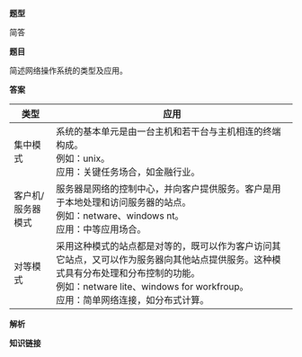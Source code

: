 **题型**

简答

**题目** 

简述网络操作系统的类型及应用。

**答案**

| 类型              | 应用                                                         |
| ----------------- | ------------------------------------------------------------ |
| 集中模式          | 系统的基本单元是由一台主机和若干台与主机相连的终端构成。<br/>例如：unix。<br/>应用：关键任务场合，如金融行业。 |
| 客户机/服务器模式 | 服务器是网络的控制中心，并向客户提供服务。客户是用于本地处理和访问服务器的站点。<br/>例如：netware、windows nt。<br/>应用：中等应用场合。 |
| 对等模式          | 采用这种模式的站点都是对等的，既可以作为客户访问其它站点，又可以作为服务器向其他站点提供服务。这种模式具有分布处理和分布控制的功能。<br/>例如：netware lite、windows for workfroup。<br/>应用：简单网络连接，如分布式计算。 |

**解析**



**知识链接**